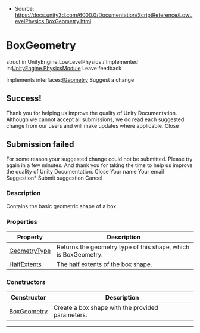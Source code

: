 * Source: https://docs.unity3d.com/6000.0/Documentation/ScriptReference/LowLevelPhysics.BoxGeometry.html

# BoxGeometry
struct in UnityEngine.LowLevelPhysics
/
Implemented in:[UnityEngine.PhysicsModule](https://docs.unity3d.com/6000.0/Documentation/ScriptReference/UnityEngine.PhysicsModule.html)
Leave feedback
  

Implements interfaces:[IGeometry](https://docs.unity3d.com/6000.0/Documentation/ScriptReference/LowLevelPhysics.IGeometry.html)
Suggest a change
## Success!
Thank you for helping us improve the quality of Unity Documentation. Although we cannot accept all submissions, we do read each suggested change from our users and will make updates where applicable.
Close
## Submission failed
For some reason your suggested change could not be submitted. Please <a>try again</a> in a few minutes. And thank you for taking the time to help us improve the quality of Unity Documentation.
Close
Your name Your email Suggestion* Submit suggestion
Cancel
### Description
Contains the basic geometric shape of a box.
### Properties
Property | Description  
---|---  
[GeometryType](https://docs.unity3d.com/6000.0/Documentation/ScriptReference/LowLevelPhysics.BoxGeometry.GeometryType.html) | Returns the geometry type of this shape, which is BoxGeometry.  
[HalfExtents](https://docs.unity3d.com/6000.0/Documentation/ScriptReference/LowLevelPhysics.BoxGeometry.HalfExtents.html) | The half extents of the box shape.  
### Constructors
Constructor | Description  
---|---  
[BoxGeometry](https://docs.unity3d.com/6000.0/Documentation/ScriptReference/LowLevelPhysics.BoxGeometry-ctor.html) | Create a box shape with the provided parameters.  
* * *
